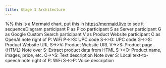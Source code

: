 ```yaml
---
title: Stage 1 Architecture
---
```

%% this is a Mermaid chart, put this in https://mermaid.live to see it
sequenceDiagram
participant P as Pico
participant S as Server
participant G as Google Custom Search
participant V as Product Website
participant O as OpenAI
note right of P: WiFi
P->>S: UPC code
S->>G: UPC code
G->>S: Product Website URL
S->>V: Product Website URL
V->>S: Product page (HTML)
Note over S: Extract product data from HTML
S->>O: Product name, images, price, etc.
O->>S: Text description
Note over S: Local text-to-speech
note right of P: WiFi
S->>P: Voice description